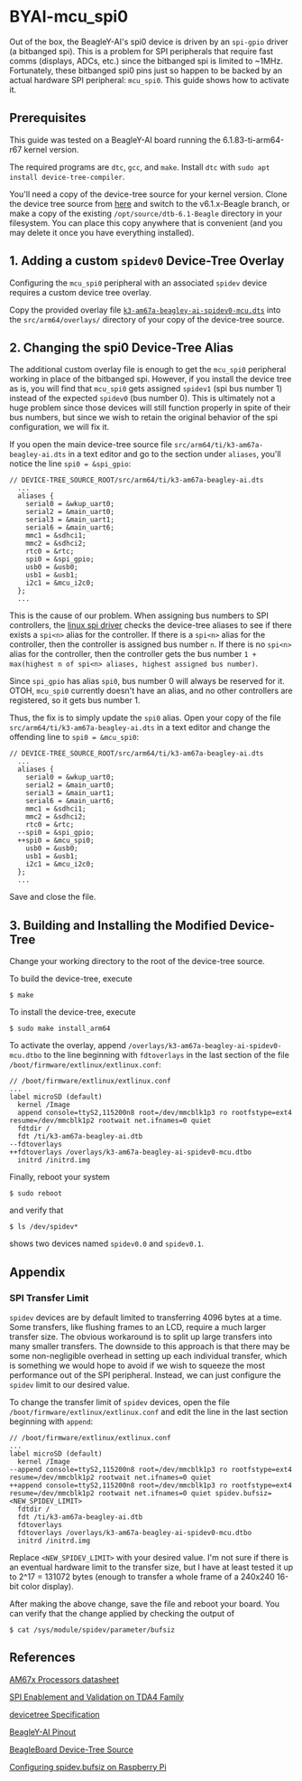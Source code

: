 # BYAI-mcu_spi0
Out of the box, the BeagleY-AI's spi0 device is driven by an `spi-gpio` driver (a bitbanged spi). This is a problem for SPI peripherals that require fast comms (displays, ADCs, etc.) since the bitbanged spi is limited to ~1MHz. Fortunately, these bitbanged spi0 pins just so happen to be backed by an actual hardware SPI peripheral: `mcu_spi0`. This guide shows how to activate it.

## Prerequisites
This guide was tested on a BeagleY-AI board running the 6.1.83-ti-arm64-r67 kernel version.

The required programs are `dtc`, `gcc`, and `make`.
Install `dtc` with `sudo apt install device-tree-compiler`.

You'll need a copy of the device-tree source for your kernel version. Clone the device tree source from [here](https://openbeagle.org/beagleboard/BeagleBoard-DeviceTrees) and switch to the v6.1.x-Beagle branch, or make a copy of the existing `/opt/source/dtb-6.1-Beagle` directory in your filesystem. You can place this copy anywhere that is convenient (and you may delete it once you have everything installed).

## 1. Adding a custom `spidev0` Device-Tree Overlay
Configuring the `mcu_spi0` peripheral with an associated `spidev` device requires a custom device tree overlay.

Copy the provided overlay file [`k3-am67a-beagley-ai-spidev0-mcu.dts`](/k3-am67a-beagley-ai-spidev0-mcu.dts) into the `src/arm64/overlays/` directory of your copy of the device-tree source.

## 2. Changing the spi0 Device-Tree Alias
The additional custom overlay file is enough to get the `mcu_spi0` peripheral working in place of the bitbanged spi. However, if you install the device tree as is, you will find that `mcu_spi0` gets assigned `spidev1` (spi bus number 1) instead of the expected `spidev0` (bus number 0). This is ultimately not a huge problem since those devices will still function properly in spite of their bus numbers, but since we wish to retain the original behavior of the spi configuration, we will fix it.

If you open the main device-tree source file `src/arm64/ti/k3-am67a-beagley-ai.dts` in a text editor and go to the section under `aliases`, you'll notice the line `spi0 = &spi_gpio`:
```
// DEVICE-TREE_SOURCE_ROOT/src/arm64/ti/k3-am67a-beagley-ai.dts
  ...
  aliases {
    serial0 = &wkup_uart0;
    serial2 = &main_uart0;
    serial3 = &main_uart1;
    serial6 = &main_uart6;
    mmc1 = &sdhci1;
    mmc2 = &sdhci2;
    rtc0 = &rtc;
    spi0 = &spi_gpio;
    usb0 = &usb0;
    usb1 = &usb1;
    i2c1 = &mcu_i2c0;
  };
  ...
```
This is the cause of our problem. When assigning bus numbers to SPI controllers, the [linux spi driver](https://github.com/torvalds/linux/blob/27102b38b8ca7ffb1622f27bcb41475d121fb67f/drivers/spi/spi.c#L3281) checks the device-tree aliases to see if there exists a `spi<n>` alias for the controller. If there is a `spi<n>` alias for the controller, then the controller is assigned bus number `n`. If there is no `spi<n>` alias for the controller, then the controller gets the bus number `1 + max(highest n of spi<n> aliases, highest assigned bus number)`. 

Since `spi_gpio` has alias `spi0`, bus number 0 will always be reserved for it. OTOH, `mcu_spi0` currently doesn't have an alias, and no other controllers are registered, so it gets bus number 1.

Thus, the fix is to simply update the `spi0` alias. Open your copy of the file `src/arm64/ti/k3-am67a-beagley-ai.dts` in a text editor and change the offending line to `spi0 = &mcu_spi0`:
```
// DEVICE-TREE_SOURCE_ROOT/src/arm64/ti/k3-am67a-beagley-ai.dts
  ...
  aliases {
    serial0 = &wkup_uart0;
    serial2 = &main_uart0;
    serial3 = &main_uart1;
    serial6 = &main_uart6;
    mmc1 = &sdhci1;
    mmc2 = &sdhci2;
    rtc0 = &rtc;
  --spi0 = &spi_gpio;
  ++spi0 = &mcu_spi0;
    usb0 = &usb0;
    usb1 = &usb1;
    i2c1 = &mcu_i2c0;
  };
  ...
```
Save and close the file.

## 3. Building and Installing the Modified Device-Tree
Change your working directory to the root of the device-tree source.

To build the device-tree, execute
```
$ make
```
To install the device-tree, execute
```
$ sudo make install_arm64
```
To activate the overlay, append `/overlays/k3-am67a-beagley-ai-spidev0-mcu.dtbo` to the line beginning with `fdtoverlays` in the last section of the file `/boot/firmware/extlinux/extlinux.conf`:  
```
// /boot/firmware/extlinux/extlinux.conf
...
label microSD (default)
  kernel /Image
  append console=ttyS2,115200n8 root=/dev/mmcblk1p3 ro rootfstype=ext4 resume=/dev/mmcblk1p2 rootwait net.ifnames=0 quiet
  fdtdir /
  fdt /ti/k3-am67a-beagley-ai.dtb
--fdtoverlays
++fdtoverlays /overlays/k3-am67a-beagley-ai-spidev0-mcu.dtbo
  initrd /initrd.img
```
Finally, reboot your system
```
$ sudo reboot
```
and verify that
```
$ ls /dev/spidev*
```
shows two devices named `spidev0.0` and `spidev0.1`.

## Appendix
### SPI Transfer Limit
`spidev` devices are by default limited to transferring 4096 bytes at a time. Some transfers, like flushing frames to an LCD, require a much larger transfer size. The obvious workaround is to split up large transfers into many smaller transfers. The downside to this approach is that there may be some non-negligible overhead in setting up each individual transfer, which is something we would hope to avoid if we wish to squeeze the most performance out of the SPI peripheral. Instead, we can just configure the `spidev` limit to our desired value.

To change the transfer limit of `spidev` devices, open the file `/boot/firmware/extlinux/extlinux.conf` and edit the line in the last section beginning with `append`:
```
// /boot/firmware/extlinux/extlinux.conf
...
label microSD (default)
  kernel /Image
--append console=ttyS2,115200n8 root=/dev/mmcblk1p3 ro rootfstype=ext4 resume=/dev/mmcblk1p2 rootwait net.ifnames=0 quiet
++append console=ttyS2,115200n8 root=/dev/mmcblk1p3 ro rootfstype=ext4 resume=/dev/mmcblk1p2 rootwait net.ifnames=0 quiet spidev.bufsiz=<NEW_SPIDEV_LIMIT>
  fdtdir /
  fdt /ti/k3-am67a-beagley-ai.dtb
  fdtoverlays
  fdtoverlays /overlays/k3-am67a-beagley-ai-spidev0-mcu.dtbo
  initrd /initrd.img
```
Replace `<NEW_SPIDEV_LIMIT>` with your desired value. I'm not sure if there is an eventual hardware limit to the transfer size, but I have at least tested it up to 2^17 = 131072 bytes (enough to transfer a whole frame of a 240x240 16-bit color display).

After making the above change, save the file and reboot your board. You can verify that the change applied by checking the output of
```
$ cat /sys/module/spidev/parameter/bufsiz
```
## References
[AM67x Processors datasheet](https://www.ti.com/lit/ds/symlink/am67a.pdf?ts=1740114925407&ref_url=https%253A%252F%252Fpinout.beagleboard.io%252F)

[SPI Enablement and Validation on TDA4 Family](https://www.ti.com/lit/an/sprad26/sprad26.pdf?ts=1740138654464&ref_url=https%253A%252F%252Fwww.ti.com%252Fproduct%252FAM67)

[devicetree Specification](https://www.devicetree.org/specifications/)

[BeagleY-AI Pinout](https://pinout.beagley.ai/)

[BeagleBoard Device-Tree Source](https://git.beagleboard.org/beagleboard/BeagleBoard-DeviceTrees)

[Configuring spidev.bufsiz on Raspberry Pi](https://forums.raspberrypi.com/viewtopic.php?t=124472)
